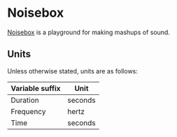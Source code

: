 # Noisebox

[Noisebox](https://timiles.github.io/noisebox/) is a playground for making mashups of sound.

## Units

Unless otherwise stated, units are as follows:

| Variable suffix | Unit    |
| --------------- | ------- |
| Duration        | seconds |
| Frequency       | hertz   |
| Time            | seconds |
